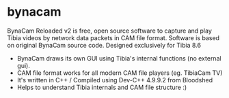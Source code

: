 # bynacam
BynaCam Reloaded v2 is free, open source software to capture and play Tibia videos by network data packets in CAM file format. Software is based on original BynaCam source code. Designed exclusively for Tibia 8.6

* BynaCam draws its own GUI using Tibia's internal functions (no external gui).
* CAM file format works for all modern CAM file players (eg. TibiaCam TV)
* It's written in C++ / Compiled using Dev-C++ 4.9.9.2 from Bloodshed
* Helps to understand Tibia internals and CAM file structure :)
